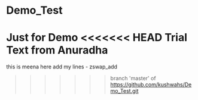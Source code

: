 # Demo_Test
Just for Demo
<<<<<<< HEAD
Trial Text from Anuradha
=======
this is meena here
add my lines - zswap_add

>>>>>>> branch 'master' of https://github.com/kushwahs/Demo_Test.git
